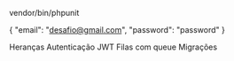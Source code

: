 vendor/bin/phpunit

{
    "email": "desafio@gmail.com",
    "password": "password"
}

Heranças 
Autenticação JWT
Filas com queue
Migrações
